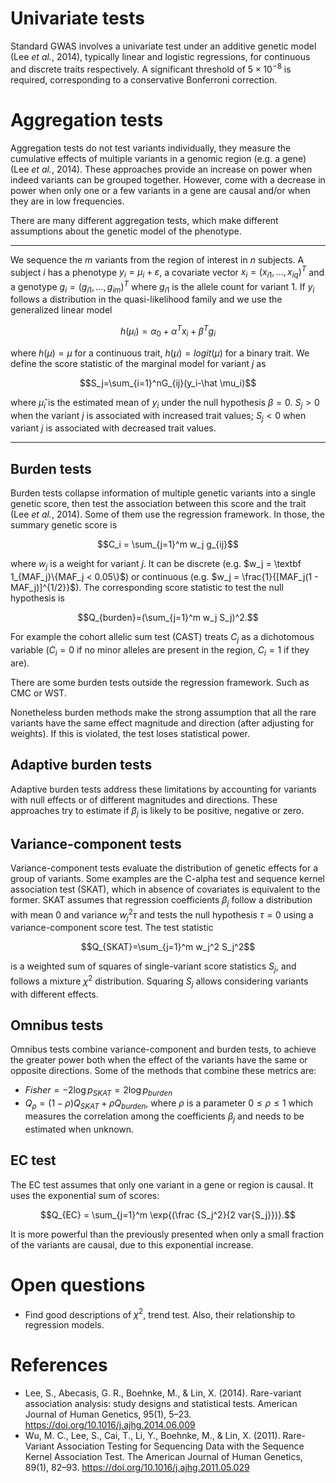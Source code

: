 # Univariate tests

Standard GWAS involves a univariate test under an additive genetic model (Lee *et al.*, 2014), typically linear and logistic regressions, for continuous and discrete traits respectively. A significant threshold of $5 \times 10^{-8}$ is required, corresponding to a conservative Bonferroni correction.

# Aggregation tests

Aggregation tests do not test variants individually, they measure the cumulative effects of multiple variants in a genomic region (e.g. a gene) (Lee *et al.*, 2014). These approaches provide an increase on power when indeed variants can be grouped together. However, come with a decrease in power when only one or a few variants in a gene are causal and/or when they are in low frequencies.

There are many different aggregation tests, which make different assumptions about the genetic model of the phenotype.

---

We sequence the $m$ variants from the region of interest in $n$ subjects. A subject $i$ has a phenotype $y_i = \mu_i + \varepsilon$, a covariate vector $x_i = (x_{i1}, ..., x_{iq})^T$ and a genotype $g_i = (g_{i1}, ..., g_{im})^T$ where $g_{i1}$ is the allele count for variant 1. If $y_i$
 follows a distribution in the quasi-likelihood family and we use the generalized linear model

$$h(\mu_i) = \alpha_0+\alpha^Tx_i+\beta^Tg_i$$

where $h(\mu) = \mu$ for a continuous trait, $h(\mu)=logit(\mu)$ for a binary trait. We define the score statistic of the marginal model for variant $j$ as

$$S_j=\sum_{i=1}^nG_{ij}(y_i-\hat \mu_i)$$

where $\hat \mu_i$ is the estimated mean of $y_i$ under the null hypothesis $\beta = 0$. $S_j > 0$ when the variant $j$ is associated with increased trait values; $S_j < 0$ when variant $j$ is associated with decreased trait values.

---

## Burden tests

Burden tests collapse information of multiple genetic variants into a single genetic score, then test the association between this score and the trait (Lee *et al.*, 2014). Some of them use the regression framework. In those, the summary genetic score is

$$C_i = \sum_{j=1}^m w_j g_{ij}$$

where $w_j$ is a weight for variant $j$. It can be discrete (e.g. $w_j = \textbf 1_{MAF_j}\{MAF_j < 0.05\}$) or continuous (e.g. $w_j = \frac{1}{[MAF_j(1 - MAF_j)]^{1/2}}$). The corresponding score statistic to test the null hypothesis is

$$Q_{burden}=(\sum_{j=1}^m w_j S_j)^2.$$

For example the cohort allelic sum test (CAST) treats $C_j$ as a dichotomous variable ($C_i=0$ if no minor alleles are present in the region, $C_i=1$ if they are).

There are some burden tests outside the regression framework. Such as CMC or WST.

Nonetheless burden methods make the strong assumption that all the rare variants have the same effect magnitude and direction (after adjusting for weights). If this is violated, the test loses statistical power.

## Adaptive burden tests

Adaptive burden tests address these limitations by accounting for variants with null effects or of different magnitudes and directions. These approaches try to estimate if $\beta_j$ is likely to be positive, negative or zero.

## Variance-component tests

Variance-component tests evaluate the distribution of genetic effects for a group of variants. Some examples are the C-alpha test and sequence kernel association test (SKAT), which in absence of covariates is equivalent to the former. SKAT assumes that regression coefficients $\beta_j$ follow a distribution with mean 0 and variance $w_j^2\tau$ and tests the null hypothesis $\tau = 0$ using a variance-component score test. The test statistic

$$Q_{SKAT}=\sum_{j=1}^m w_j^2 S_j^2$$

is a weighted sum of squares of single-variant score statistics $S_j$, and follows a mixture $\chi^2$ distribution. Squaring $S_j$ allows considering variants with different effects.

## Omnibus tests

Omnibus tests combine variance-component and burden tests, to achieve the greater power both when the effect of the variants have the same or opposite directions. Some of the methods that combine these metrics are:

- $Fisher = -2 \log{p_{SKAT}} =2 \log{p_{burden}}$
- $Q_{\rho}=(1-\rho)Q_{SKAT}+\rho Q_{burden}$, where $\rho$ is a parameter $0 \le \rho \le 1$ which measures the correlation among the coefficients $\beta_j$ and needs to be estimated when unknown.

## EC test

The EC test assumes that only one variant in a gene or region is causal. It uses the exponential sum of scores:

$$Q_{EC} = \sum_{j=1}^m \exp{(\frac {S_j^2}{2 var{S_j}})}.$$

It is more powerful than the previously presented when only a small fraction of the variants are causal, due to this exponential increase.

# Open questions

* Find good descriptions of $\chi^2$, trend test. Also, their relationship to regression models.

# References

* Lee, S., Abecasis, G. R., Boehnke, M., & Lin, X. (2014). Rare-variant association analysis: study designs and statistical tests. American Journal of Human Genetics, 95(1), 5–23. https://doi.org/10.1016/j.ajhg.2014.06.009
* Wu, M. C., Lee, S., Cai, T., Li, Y., Boehnke, M., & Lin, X. (2011). Rare-Variant Association Testing for Sequencing Data with the Sequence Kernel Association Test. The American Journal of Human Genetics, 89(1), 82–93. https://doi.org/10.1016/j.ajhg.2011.05.029
